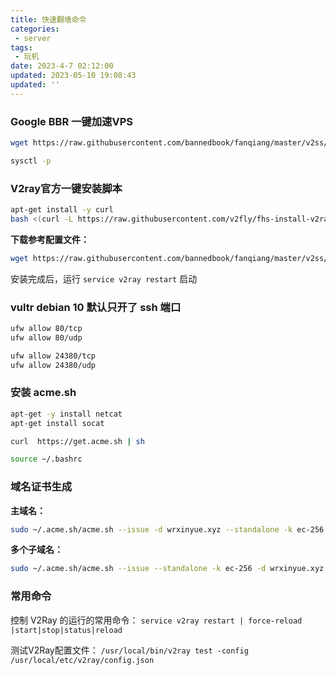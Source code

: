```yaml
---
title: 快速翻墙命令
categories:
 - server
tags:
 - 玩机
date: 2023-4-7 02:12:00
updated: 2023-05-10 19:08:43
updated: ''
---
```

### Google BBR 一键加速VPS

```bash
wget https://raw.githubusercontent.com/bannedbook/fanqiang/master/v2ss/server-cfg/sysctl.conf -O -> /etc/sysctl.conf
```

```bash
sysctl -p
```

### V2ray官方一键安装脚本

```bash
apt-get install -y curl
bash <(curl -L https://raw.githubusercontent.com/v2fly/fhs-install-v2ray/master/install-release.sh)
```

**下载参考配置文件：**
```bash
wget https://raw.githubusercontent.com/bannedbook/fanqiang/master/v2ss/server-cfg/v2/config.json  -O -> /usr/local/etc/v2ray/config.json
```

安装完成后，运行 `service v2ray restart` 启动

### vultr debian 10 默认只开了 ssh 端口

```bash
ufw allow 80/tcp  
ufw allow 80/udp

ufw allow 24380/tcp  
ufw allow 24380/udp
```

### 安装 acme.sh

```bash
apt-get -y install netcat
apt-get install socat
```

```bash
curl  https://get.acme.sh | sh
```

```bash
source ~/.bashrc
```

### 域名证书生成

**主域名：**
```bash
sudo ~/.acme.sh/acme.sh --issue -d wrxinyue.xyz --standalone -k ec-256
```

**多个子域名：**
```bash
sudo ~/.acme.sh/acme.sh --issue --standalone -k ec-256 -d wrxinyue.xyz -d www.wrxinyue.xyz -d v01.wrxinyue.xyz -d v02.wrxinyue.xyz -d v03.wrxinyue.xyz -d v04.wrxinyue.xyz -d v05.wrxinyue.xyz -d v06.wrxinyue.xyz -d v07.wrxinyue.xyz -d v08.wrxinyue.xyz -d v09.wrxinyue.xyz
```
### 常用命令

控制 V2Ray 的运行的常用命令：
`service v2ray restart | force-reload |start|stop|status|reload`

测试V2Ray配置文件：
`/usr/local/bin/v2ray test -config /usr/local/etc/v2ray/config.json`